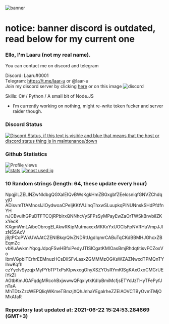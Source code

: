 
![banner](https://raw.githubusercontent.com/stop-bark/stop-bark/master/banner4.png)
# notice: banner discord is outdated, read below for my current one


### Ello, I'm Laaru (not my real name).

You can contact me on discord and telegram  

Discord: Laaru#0001  
Telegram: https://t.me/laar-u or @laar-u  
Join my discord server by clicking [here](https://discord.gg/invite/monk) or on this image ![discord](https://discord.com/api/guilds/848458923136122901/embed.png)

Skills: C# / Python / A small bit of Node.JS  

- I’m currently working on nothing, might re-write token fucker and server raider though.

### Discord Status
[![Discord Status, if this text is visible and blue that means that the host or discord status thing is in maintenance/down](https://discord.c99.nl/widget/theme-4/739824148267925565.png)](https://discord.c99.nl/)

### Github Statistics
![Profile views](https://komarev.com/ghpvc/?username=Laar-u) <br> [![stats](https://github-readme-stats.vercel.app/api?username=Laar-u&show_icons=true&theme=synthwave)](https://github.com/anuraghazra/github-readme-stats) [![most used ig](https://github-readme-stats.vercel.app/api/top-langs/?username=Laar-u&layout=compact&theme=synthwave&show_icons=true&langs_count=10)]((https://github.com/anuraghazra/github-readme-stats))

### 10 Random strings (length: 64, these update every hour)
NpqjiILZELlNZwNIdbgQGXaIEIQvBWsKgkHmZBGxgbfZEelcsniqfGNVZChdqyjO
ADisvmTfAMnosIJlOydwoaCPeIjKKtVUInqThxwSLuupkqPlNUNnskSHdPfdfnYH
nJCBvuIhGPuDTFTCOjRPbIrxQNNhcVySFPsSyMPayEwZaOrTWSkBnvbiIZKxYecK
KXgmWmLAibcObrogELAkwRKipMutmaxexMKKxYxUOClsFpNVRHuVmpJJlzNSSAcV
jBjtPCoPWxUVAAtCZENIBkqrQlvZNDRtUgdIqmrCABuTqCKdBBMHJGhcxZBEqmZc
vbKuAwkmlYqogJdpqFSwHBfxiPedyJTISlCgatKMlOasBmjRhdqtitisvFCZoxVo
IbmVGpbiTErhrEEMnuzHCsDllSFvLasxZGMMMzOGKsWZAZNwxdTPMQnTYIhwKqfh
czYyclvSyzqjxMyPYbTPTxPsKIpwxcgOhyXSZYOsRYmKISgKAxOxoCMGrUEiYkZl
AGtbKmJGAFqdgMRcohBxjwwwQFqxiytkKdIpBmiMcfjsETYdJzTHyTFePyfJnTaA
MhTDtxZzcWEPQliqWKmeTBmzjXQhJnhaYEgalrheZZEIAOVCTByOvmTMjOMkAfaR

### Repository last updated at: 2021-06-22 15:24:53.284669 (GMT+3)
